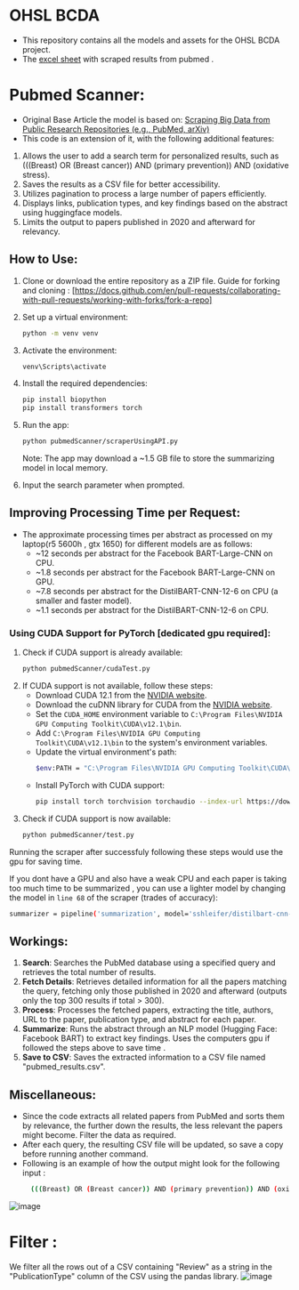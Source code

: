 # OHSL BCDA

- This repository contains all the models and assets for the OHSL BCDA project.
- The [excel sheet](https://docs.google.com/spreadsheets/d/17-HF9mAb9qOwKXV14OQNLleoap49gqWg9ieNHaJLHSk/edit#gid=1012353830) with scraped results from pubmed .

# Pubmed Scanner:

- Original Base Article the model is based on: [Scraping Big Data from Public Research Repositories (e.g., PubMed, arXiv)](https://medium.com/@kliang933/scraping-big-data-from-public-research-repositories-e-g-pubmed-arxiv-2-488666f6f29b)
- This code is an extension of it, with the following additional features:

1. Allows the user to add a search term for personalized results, such as (((Breast) OR (Breast cancer)) AND (primary prevention)) AND (oxidative stress).
2. Saves the results as a CSV file for better accessibility.
3. Utilizes pagination to process a large number of papers efficiently.
4. Displays links, publication types, and key findings based on the abstract using huggingface models.
5. Limits the output to papers published in 2020 and afterward for relevancy.

## How to Use:

1. Clone or download the entire repository as a ZIP file. Guide for forking and cloning : [https://docs.github.com/en/pull-requests/collaborating-with-pull-requests/working-with-forks/fork-a-repo]
2. Set up a virtual environment:
    ```bash
    python -m venv venv
    ```
3. Activate the environment:
    ```bash
    venv\Scripts\activate
    ```
4. Install the required dependencies:
    ```bash
    pip install biopython
    pip install transformers torch
    ```
5. Run the app:
    ```bash
    python pubmedScanner/scraperUsingAPI.py
    ```
    Note: The app may download a ~1.5 GB file to store the summarizing model in local memory.

6. Input the search parameter when prompted.

## Improving Processing Time per Request:

- The approximate processing times per abstract as processed on my laptop(r5 5600h , gtx 1650) for different models  are as follows:
    - ~12 seconds per abstract for the Facebook BART-Large-CNN on CPU.
    - ~1.8 seconds per abstract for the Facebook BART-Large-CNN on GPU.
    - ~7.8 seconds per abstract for the DistilBART-CNN-12-6 on CPU (a smaller and faster model).
    - ~1.1 seconds per abstract for the DistilBART-CNN-12-6 on CPU.

### Using CUDA Support for PyTorch [dedicated gpu required]:

1. Check if CUDA support is already available:
    ```bash
    python pubmedScanner/cudaTest.py
    ```
2. If CUDA support is not available, follow these steps:
    - Download CUDA 12.1 from the [NVIDIA website](https://developer.nvidia.com/cuda-12-1-0-download-archive).
    - Download the cuDNN library for CUDA from the [NVIDIA website](https://developer.nvidia.com/cudnn).
    - Set the `CUDA_HOME` environment variable to `C:\Program Files\NVIDIA GPU Computing Toolkit\CUDA\v12.1\bin`.
    - Add `C:\Program Files\NVIDIA GPU Computing Toolkit\CUDA\v12.1\bin` to the system's environment variables.
    - Update the virtual environment's path:
        ```bash
        $env:PATH = "C:\Program Files\NVIDIA GPU Computing Toolkit\CUDA\v12.1\bin;$env:PATH"
        ```
    - Install PyTorch with CUDA support:
        ```bash
        pip install torch torchvision torchaudio --index-url https://download.pytorch.org/whl/cu121
        ```
3. Check if CUDA support is now available:
    ```bash
    python pubmedScanner/test.py
    ```
Running the scraper after successfuly following these steps would use the gpu for saving time.

If you dont have a GPU and also have a weak CPU and each paper is taking too much time to be summarized , you can use a lighter model by changing the model in `line 68` of the scraper (trades of accuracy):
```bash
summarizer = pipeline('summarization', model='sshleifer/distilbart-cnn-12-6', device=0 if torch.cuda.is_available() else -1)
```

## Workings:

1. **Search**: Searches the PubMed database using a specified query and retrieves the total number of results.
2. **Fetch Details**: Retrieves detailed information for all the papers matching the query, fetching only those published in 2020 and afterward (outputs only the top 300 results if total > 300).
3. **Process**: Processes the fetched papers, extracting the title, authors, URL to the paper, publication type, and abstract for each paper.
4. **Summarize**: Runs the abstract through an NLP model (Hugging Face: Facebook BART) to extract key findings. Uses the computers gpu if followed the steps above to save time .
5. **Save to CSV**: Saves the extracted information to a CSV file named "pubmed_results.csv".

## Miscellaneous:

- Since the code extracts all related papers from PubMed and sorts them by relevance, the further down the results, the less relevant the papers might become. Filter the data as required.
- After each query, the resulting CSV file will be updated, so save a copy before running another command.
- Following is an example of how the output might look for the following input :
   ```bash
     (((Breast) OR (Breast cancer)) AND (primary prevention)) AND (oxidative stress) 
   ```
![image](https://github.com/Yash-29-10-2003/ohslBCDA/assets/89728102/80797f8f-bbad-4a46-a3e1-e144189c07ba)

# Filter :
We filter all the rows out of a CSV containing "Review" as a string in the "PublicationType" column of the CSV using the pandas library.
![image](https://github.com/Yash-29-10-2003/ohslBCDA/assets/89728102/82c8ff2c-af94-434d-b762-2cff865ab7c2)
